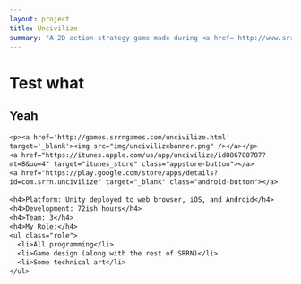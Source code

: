 ```yaml
---
layout: project
title: Uncivilize
summary: "A 2D action-strategy game made during <a href='http://www.srrngames.com/were-jammin/' target='_blank'>SRRN Game Jam #1</a>.<br />Inspired by the randomly-chosen past Ludum Dare themes 'classic roles reversed', 'atmosphere', and 'all natural'.<br />Use the links to download on your mobile devices, or click the logo to try the web browser demo!"
---
```


# Test what
## Yeah

    <p><a href='http://games.srrngames.com/uncivilize.html' target='_blank'><img src="img/uncivilizebanner.png" /></a></p>
    <a href="https://itunes.apple.com/us/app/uncivilize/id886780787?mt=8&uo=4" target="itunes_store" class="appstore-button"></a>
    <a href="https://play.google.com/store/apps/details?id=com.srrn.uncivilize" target="_blank" class="android-button"></a>
    
    <h4>Platform: Unity deployed to web browser, iOS, and Android</h4>
    <h4>Development: 72ish hours</h4>
    <h4>Team: 3</h4>
    <h4>My Role:</h4>
    <ul class="role">
      <li>All programming</li>
      <li>Game design (along with the rest of SRRN)</li>
      <li>Some technical art</li>
    </ul>
